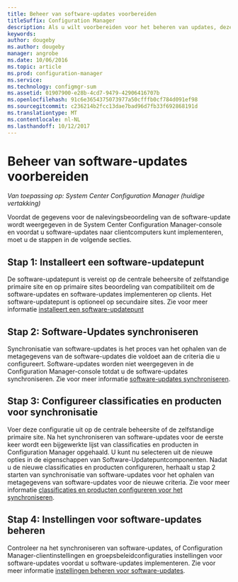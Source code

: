 ```yaml
---
title: Beheer van software-updates voorbereiden
titleSuffix: Configuration Manager
description: Als u wilt voorbereiden voor het beheren van updates, deze taken uitvoeren om gegevens voor de nalevingsbeoordeling weergegeven in de System Center Configuration Manager-console.
keywords: 
author: dougeby
ms.author: dougeby
manager: angrobe
ms.date: 10/06/2016
ms.topic: article
ms.prod: configuration-manager
ms.service: 
ms.technology: configmgr-sum
ms.assetid: 01907900-e28b-4cd7-9479-42906416707b
ms.openlocfilehash: 91c6e3654375073977a50cfffb0cf784d091ef98
ms.sourcegitcommit: c236214b2fcc13dae7bad96d7fb33f692868191d
ms.translationtype: MT
ms.contentlocale: nl-NL
ms.lasthandoff: 10/12/2017
---
```

# <a name="prepare-for-software-updates-management"></a>Beheer van software-updates voorbereiden

*Van toepassing op: System Center Configuration Manager (huidige vertakking)*

Voordat de gegevens voor de nalevingsbeoordeling van de software-update wordt weergegeven in de System Center Configuration Manager-console en voordat u software-updates naar clientcomputers kunt implementeren, moet u de stappen in de volgende secties.

## <a name="step-1-install-a-software-update-point"></a>Stap 1: Installeert een software-updatepunt  
De software-updatepunt is vereist op de centrale beheersite of zelfstandige primaire site en op primaire sites beoordeling van compatibiliteit om de software-updates en software-updates implementeren op clients. Het software-updatepunt is optioneel op secundaire sites. Zie voor meer informatie [installeert een software-updatepunt](install-a-software-update-point.md)  

## <a name="step-2-synchronize-software-updates"></a>Stap 2: Software-Updates synchroniseren
Synchronisatie van software-updates is het proces van het ophalen van de metagegevens van de software-updates die voldoet aan de criteria die u configureert. Software-updates worden niet weergegeven in de Configuration Manager-console totdat u de software-updates synchroniseren. Zie voor meer informatie [software-updates synchroniseren](synchronize-software-updates.md).   

## <a name="step-3-configure-classifications-and-products-to-synchronize"></a>Stap 3: Configureer classificaties en producten voor synchronisatie
Voer deze configuratie uit op de centrale beheersite of de zelfstandige primaire site. Na het synchroniseren van software-updates voor de eerste keer wordt een bijgewerkte lijst van classificaties en producten in Configuration Manager opgehaald. U kunt nu selecteren uit de nieuwe opties in de eigenschappen van Software-Updatepuntcomponenten. Nadat u de nieuwe classificaties en producten configureren, herhaalt u stap 2 starten van synchronisatie van software-updates voor het ophalen van metagegevens van software-updates voor de nieuwe criteria. Zie voor meer informatie [classificaties en producten configureren voor het synchroniseren](configure-classifications-and-products.md).

## <a name="step-4-manage-settings-for-software-updates"></a>Stap 4: Instellingen voor software-updates beheren
Controleer na het synchroniseren van software-updates, of Configuration Manager-clientinstellingen en groepsbeleidconfiguraties instellingen voor software-updates voordat u software-updates implementeren. Zie voor meer informatie [instellingen beheren voor software-updates](manage-settings-for-software-updates.md).
